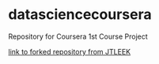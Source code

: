 # datasciencecoursera
Repository for Coursera 1st Course Project

[link to forked repository from JTLEEK](https://github.com/Emira222/datasharing/blob/master/README.md)
